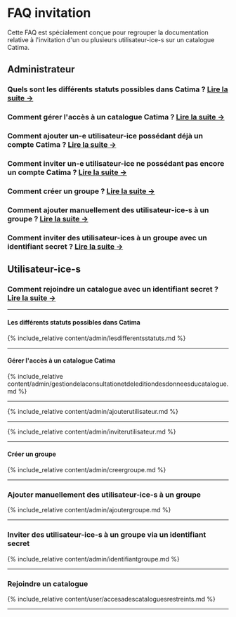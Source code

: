 
<!-- This is a FAQ front file. FAQs don't have side navigation bars. They start with a list of questions organized by themes and pointing to elements lower in the page. In the second part of the file, every content part is called under a title using the include_relative syntax of Jekyll -->

# FAQ invitation
Cette FAQ est spécialement conçue pour regrouper la documentation relative à l'invitation d'un ou plusieurs utilisateur-ice-s sur un catalogue Catima.

## Administrateur

### Quels sont les différents statuts possibles dans Catima ? [Lire la suite →](#statuts)

### Comment gérer l'accès à un catalogue Catima ? [Lire la suite →](#acces)

### Comment ajouter un-e utilisateur-ice possédant déjà un compte Catima ? [Lire la suite →](#ajouterutilisateur)

### Comment inviter un-e utilisateur-ice ne possédant pas encore un compte Catima ? [Lire la suite →](#inviterutilisateur)

### Comment créer un groupe ? [Lire la suite →](#creergroupe)

### Comment ajouter manuellement des utilisateur-ice-s à un groupe ? [Lire la suite →](#ajoutergroupe)

### Comment inviter des utilisateur-ices à un groupe avec un identifiant secret ? [Lire la suite →](#identifiantgroupe)

## Utilisateur-ice-s

### Comment rejoindre un catalogue avec un identifiant secret ? [Lire la suite →](#rejoindrecatalogue)


---
<a id="statuts"></a>

#### Les différents statuts possibles dans Catima

{% include_relative content/admin/lesdifferentsstatuts.md %}

---
<a id="acces"></a>

#### Gérer l'accès à un catalogue Catima

{% include_relative content/admin/gestiondelaconsultationetdeleditiondesdonneesducatalogue.md %}

---
<a id="ajouterutilisateur"></a>

{% include_relative content/admin/ajouterutilisateur.md %}

---

<a id="inviterutilisateur"></a>

{% include_relative content/admin/inviterutilisateur.md %}

---

<a id="creergroupe"></a>
#### Créer un groupe

{% include_relative content/admin/creergroupe.md %}

---

<a id="ajoutergroupe"></a>
### Ajouter manuellement des utilisateur-ice-s à un groupe

{% include_relative content/admin/ajoutergroupe.md %}

---

<a id="identifiantgroupe"></a>
### Inviter des utilisateur-ice-s à un groupe via un identifiant secret

{% include_relative content/admin/identifiantgroupe.md %}

---

<a id="rejoindrecatalogue"></a>
### Rejoindre un catalogue

{% include_relative content/user/accesadescataloguesrestreints.md %}

---

